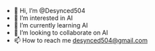 - 👋 Hi, I’m @Desynced504
- 👀 I’m interested in AI
- 🌱 I’m currently learning AI
- 💞️ I’m looking to collaborate on AI
- 📫 How to reach me desynced504@gmail.com

<!---
Desynced504/Desynced504 is a ✨ special ✨ repository because its `README.md` (this file) appears on your GitHub profile.
You can click the Preview link to take a look at your changes.
--->
